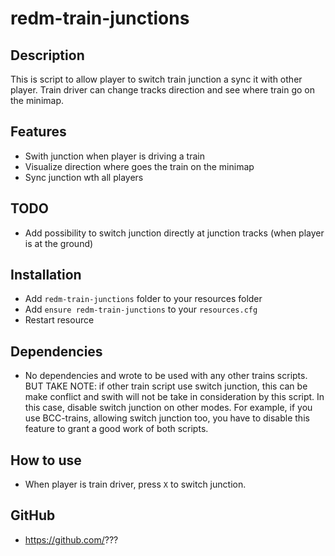 # redm-train-junctions

## Description
This is script to allow player to switch train junction a sync it with other player.
Train driver can change tracks direction and see where train go on the minimap.

## Features
- Swith junction when player is driving a train
- Visualize direction where goes the train on the minimap
- Sync junction wth all players

## TODO
- Add possibility to switch junction directly at junction tracks (when player is at the ground)

## Installation
- Add `redm-train-junctions` folder to your resources folder
- Add `ensure redm-train-junctions` to your `resources.cfg`
- Restart resource

## Dependencies
- No dependencies and wrote to be used with any other trains scripts.
BUT TAKE NOTE: if other train script use switch junction, this can be make conflict and swith will not be take in consideration by this script. In this case, disable switch junction on other modes.
For example, if you use BCC-trains, allowing switch junction too, you have to disable this feature to grant a good work of both scripts. 

## How to use
- When player is train driver, press `X` to switch junction.

## GitHub
- https://github.com/???
